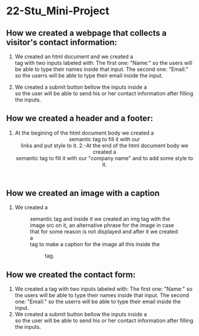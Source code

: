 # 22-Stu_Mini-Project

## How we created a webpage that collects a visitor's contact information:
1. We created an html document and we created a <form> tag with two inputs labeled with:
The first one: "Name:" so the users will be able to type their names inside that input.
The second one: "Email:" so the userrs will be able to type their email inside the input.
2. We created a submit button bellow the inputs inside a <div> so the user will be able to send his or her contact information after filling the inputs.

## How we created a header and a footer:
1. At the begining of the html document body we created a <header> semantic tag to fill it with our <nav> links and put style to it.
2.-At the end of the html document body we created a <footer> semantic tag to fill it with our "company name" and to add some style to it.

## How we created an image with a caption
1. We created a <figure> semantic tag and inside it we created an img tag with the image src on it, an alternative phrase for the image in case that for some reason is not displayed and after it we created a <figcaption> tag to make a caption for the image all this inside the <figure> tag.

## How we created the contact form:
1. We created a <form> tag with two inputs labeled with:
The first one: "Name:" so the users will be able to type their names inside that input.
The second one: "Email:" so the userrs will be able to type their email inside the input.
2. We created a submit button bellow the inputs inside a <div> so the user will be able to send his or her contact information after filling the inputs.



